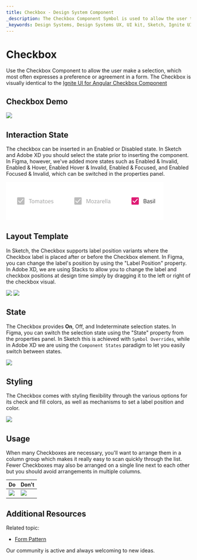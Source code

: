 ```yaml
---
title: Checkbox - Design System Component
_description: The Checkbox Component Symbol is used to allow the user to mark a selection. 
_keywords: Design Systems, Design Systems UX, UI kit, Sketch, Ignite UI for Angular, Sketch to Angular, Sketch to Angular, Angular, Angular Design System, Export code from Sketch, Design Kits for Angular, Sketch HTML, Sketch to HTML, Sketch UI kits, Figma, Figma to Angular, Export code from Figma, Figma HTML, Figma to HTML, Figma UI kits
---
```


# Checkbox

Use the Checkbox Component to allow the user make a selection, which most often expresses a preference or agreement in a form. The Checkbox is visually identical to the [Ignite UI for Angular Checkbox Component](https://www.infragistics.com/products/ignite-ui-angular/angular/components/checkbox.html)

## Checkbox Demo

<img class="responsive-img" src="../images/checkbox_demo.png" srcset="../images/checkbox_demo@2x.png 2x" />

## Interaction State

The checkbox can be inserted in an Enabled or Disabled state. In Sketch and Adobe XD you should select the state prior to inserting the component. In Figma, however, we've added more states such as Enabled & Invalid, Enabled & Hover, Enabled Hover & Invalid, Enabled & Focused, and Enabled Focused & Invalid, which can be switched in the properties panel. 

<img class="responsive-img" src="../images/checkbox_interaction_state.png" srcset="../images/checkbox_interaction_state@2x.png 2x" />

## Layout Template
 
In Sketch, the Checkbox supports label position variants where the Checkbox label is placed after or before the Checkbox element. In Figma, you can change the label's position by using the "Label Position" property. In Adobe XD, we are using Stacks to allow you to change the label and checkbox positions at design time simply by dragging it to the left or right of the checkbox visual.

<img class="responsive-img" src="../images/checkbox_label_after.png" srcset="../images/checkbox_label_after@2x.png 2x" />
<img class="responsive-img" src="../images/checkbox_label_before.png" srcset="../images/checkbox_label_before@2x.png 2x" />

## State

The Checkbox provides **On**, Off, and Indeterminate selection states. In Figma, you can switch the selection state using the "State" property from the properties panel. In Sketch this is achieved with `Symbol Overrides`, while in Adobe XD we are using the `Component States` paradigm to let you easily switch between states.

<img class="responsive-img" src="../images/checkbox_selection.png" srcset="../images/checkbox_selection@2x.png 2x" />

## Styling

The Checkbox comes with styling flexibility through the various options for its check and fill colors, as well as mechanisms to set a label position and color.

<img class="responsive-img" src="../images/checkbox_styling.png" srcset="../images/checkbox_styling@2x.png 2x" />

## Usage

When many Checkboxes are necessary, you'll want to arrange them in a column group which makes it really easy to scan quickly through the list. Fewer Checkboxes may also be arranged on a single line next to each other but you should avoid arrangements in multiple columns.

| Do                                                                                 | Don't                                                                                  |
| ---------------------------------------------------------------------------------- | -------------------------------------------------------------------------------------- |
| <img class="responsive-img" src="../images/checkbox_do1.png" srcset="../images/checkbox_do1@2x.png 2x" /> | <img class="responsive-img" src="../images/checkbox_dont1.png" srcset="../images/checkbox_dont1@2x.png 2x" /> |

## Additional Resources

Related topic:

- [Form Pattern](../patterns/form.md)
  <div class="divider--half"></div>

Our community is active and always welcoming to new ideas.
